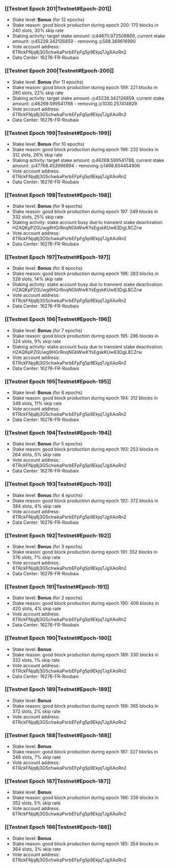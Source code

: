 ### [[Testnet Epoch 201|Testnet#Epoch-201]]
* Stake level: **Bonus** (for 12 epochs)
* Stake reason: good block production during epoch 200: 170 blocks in 240 slots, 30% skip rate
* Staking activity: target stake amount: ◎44670.972509869, current stake amount: ◎45239.342126859 - removing ◎568.369616990
* Vote account address: 6TRckFNjq8j3G5chwkaPxrbEFpFg5p9EkjqTJgXAoRn2
* Data Center: 16276-FR-Roubaix
### [[Testnet Epoch 200|Testnet#Epoch-200]]
* Stake level: **Bonus** (for 11 epochs)
* Stake reason: good block production during epoch 199: 221 blocks in 280 slots, 22% skip rate
* Staking activity: target stake amount: ◎45239.342126859, current stake amount: ◎46269.599541788 - removing ◎1030.257414929
* Vote account address: 6TRckFNjq8j3G5chwkaPxrbEFpFg5p9EkjqTJgXAoRn2
* Data Center: 16276-FR-Roubaix
### [[Testnet Epoch 199|Testnet#Epoch-199]]
* Stake level: **Bonus** (for 10 epochs)
* Stake reason: good block production during epoch 198: 232 blocks in 312 slots, 26% skip rate
* Staking activity: target stake amount: ◎46269.599541788, current stake amount: ◎47768.453996694 - removing ◎1498.854454906
* Vote account address: 6TRckFNjq8j3G5chwkaPxrbEFpFg5p9EkjqTJgXAoRn2
* Data Center: 16276-FR-Roubaix
### [[Testnet Epoch 198|Testnet#Epoch-198]]
* Stake level: **Bonus** (for 9 epochs)
* Stake reason: good block production during epoch 197: 249 blocks in 332 slots, 25% skip rate
* Staking activity: stake account busy due to transient stake deactivation: HZAQKpPZGUwg9HGrRnqNGbWwKYsEgskKUw63DgL8CZrw
* Vote account address: 6TRckFNjq8j3G5chwkaPxrbEFpFg5p9EkjqTJgXAoRn2
* Data Center: 16276-FR-Roubaix
### [[Testnet Epoch 197|Testnet#Epoch-197]]
* Stake level: **Bonus** (for 8 epochs)
* Stake reason: good block production during epoch 196: 283 blocks in 328 slots, 14% skip rate
* Staking activity: stake account busy due to transient stake deactivation: HZAQKpPZGUwg9HGrRnqNGbWwKYsEgskKUw63DgL8CZrw
* Vote account address: 6TRckFNjq8j3G5chwkaPxrbEFpFg5p9EkjqTJgXAoRn2
* Data Center: 16276-FR-Roubaix
### [[Testnet Epoch 196|Testnet#Epoch-196]]
* Stake level: **Bonus** (for 7 epochs)
* Stake reason: good block production during epoch 195: 296 blocks in 324 slots, 9% skip rate
* Staking activity: stake account busy due to transient stake deactivation: HZAQKpPZGUwg9HGrRnqNGbWwKYsEgskKUw63DgL8CZrw
* Vote account address: 6TRckFNjq8j3G5chwkaPxrbEFpFg5p9EkjqTJgXAoRn2
* Data Center: 16276-FR-Roubaix
### [[Testnet Epoch 195|Testnet#Epoch-195]]
* Stake level: **Bonus** (for 6 epochs)
* Stake reason: good block production during epoch 194: 312 blocks in 348 slots, 11% skip rate
* Vote account address: 6TRckFNjq8j3G5chwkaPxrbEFpFg5p9EkjqTJgXAoRn2
* Data Center: 16276-FR-Roubaix
### [[Testnet Epoch 194|Testnet#Epoch-194]]
* Stake level: **Bonus** (for 5 epochs)
* Stake reason: good block production during epoch 193: 253 blocks in 264 slots, 5% skip rate
* Vote account address: 6TRckFNjq8j3G5chwkaPxrbEFpFg5p9EkjqTJgXAoRn2
* Data Center: 16276-FR-Roubaix
### [[Testnet Epoch 193|Testnet#Epoch-193]]
* Stake level: **Bonus** (for 4 epochs)
* Stake reason: good block production during epoch 192: 372 blocks in 384 slots, 4% skip rate
* Vote account address: 6TRckFNjq8j3G5chwkaPxrbEFpFg5p9EkjqTJgXAoRn2
* Data Center: 16276-FR-Roubaix
### [[Testnet Epoch 192|Testnet#Epoch-192]]
* Stake level: **Bonus** (for 3 epochs)
* Stake reason: good block production during epoch 191: 352 blocks in 376 slots, 7% skip rate
* Vote account address: 6TRckFNjq8j3G5chwkaPxrbEFpFg5p9EkjqTJgXAoRn2
* Data Center: 16276-FR-Roubaix
### [[Testnet Epoch 191|Testnet#Epoch-191]]
* Stake level: **Bonus** (for 2 epochs)
* Stake reason: good block production during epoch 190: 406 blocks in 420 slots, 4% skip rate
* Vote account address: 6TRckFNjq8j3G5chwkaPxrbEFpFg5p9EkjqTJgXAoRn2
* Data Center: 16276-FR-Roubaix
### [[Testnet Epoch 190|Testnet#Epoch-190]]
* Stake level: **Bonus**
* Stake reason: good block production during epoch 189: 330 blocks in 332 slots, 1% skip rate
* Vote account address: 6TRckFNjq8j3G5chwkaPxrbEFpFg5p9EkjqTJgXAoRn2
* Data Center: 16276-FR-Roubaix
### [[Testnet Epoch 189|Testnet#Epoch-189]]
* Stake level: **Bonus**
* Stake reason: good block production during epoch 188: 365 blocks in 372 slots, 2% skip rate
* Vote account address: 6TRckFNjq8j3G5chwkaPxrbEFpFg5p9EkjqTJgXAoRn2
### [[Testnet Epoch 188|Testnet#Epoch-188]]
* Stake level: **Bonus**
* Stake reason: good block production during epoch 187: 327 blocks in 348 slots, 7% skip rate
* Vote account address: 6TRckFNjq8j3G5chwkaPxrbEFpFg5p9EkjqTJgXAoRn2
### [[Testnet Epoch 187|Testnet#Epoch-187]]
* Stake level: **Bonus**
* Stake reason: good block production during epoch 186: 336 blocks in 352 slots, 5% skip rate
* Vote account address: 6TRckFNjq8j3G5chwkaPxrbEFpFg5p9EkjqTJgXAoRn2
### [[Testnet Epoch 186|Testnet#Epoch-186]]
* Stake level: **Bonus**
* Stake reason: good block production during epoch 185: 354 blocks in 364 slots, 3% skip rate
* Vote account address: 6TRckFNjq8j3G5chwkaPxrbEFpFg5p9EkjqTJgXAoRn2